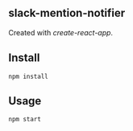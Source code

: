slack-mention-notifier
---

Created with *create-react-app*. 



Install
---

`npm install`



Usage
---

`npm start`
